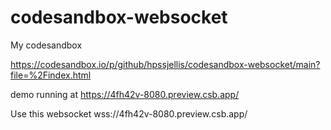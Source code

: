 # codesandbox-websocket


My codesandbox

https://codesandbox.io/p/github/hpssjellis/codesandbox-websocket/main?file=%2Findex.html

demo running at  https://4fh42v-8080.preview.csb.app/



Use this websocket  wss://4fh42v-8080.preview.csb.app/
